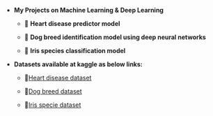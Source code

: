 - **My Projects on Machine Learning & Deep Learning**


  - 📌 **Heart disease predictor model**

  - 📌 **Dog breed identification model using deep neural networks**

  - 📌 **Iris species classification model**
  
  
- **Datasets available at kaggle as below links:**

    - 🔗[Heart disease dataset](https://www.kaggle.com/ronitf/heart-disease-uci)

    - 🔗[Dog breed dataset](https://www.kaggle.com/c/dog-breed-identification/data?select=test)

    - 🔗[Iris specie dataset](https://www.kaggle.com/uciml/iris)
